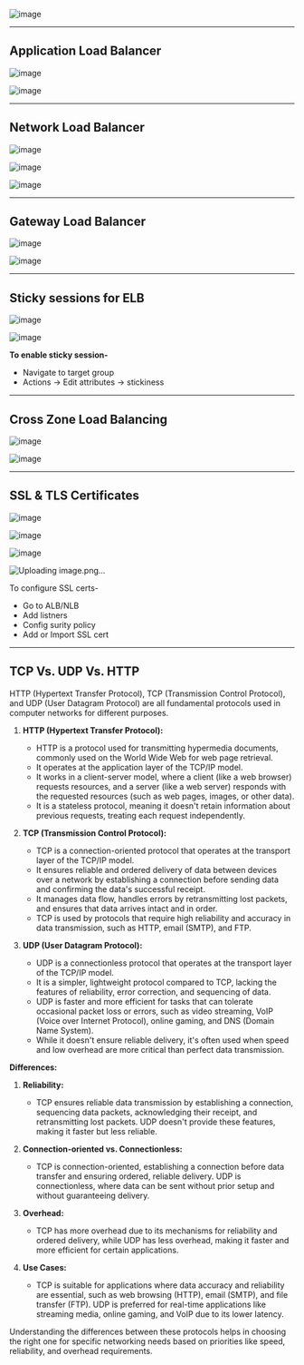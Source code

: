 ![image](https://github.com/muppin/mastering-DevOps/assets/72374894/b0928f53-d691-47cc-91e1-7bfcfb6e4c24)



____________________________________________________________________________________________________________________________________________________________________________________________

## Application Load Balancer

![image](https://github.com/muppin/mastering-DevOps/assets/56094875/ce3910f7-6db9-4091-a336-ae0308d25c99)


![image](https://github.com/muppin/mastering-DevOps/assets/56094875/62cca133-a8a0-4929-85ed-77b94a3ad8fe)

______________________________________________________________________________________________________________________________________________________________________________________________

## Network Load Balancer

![image](https://github.com/muppin/mastering-DevOps/assets/56094875/676a091e-4b7a-429e-9d18-27f0ba6ccb9c)


![image](https://github.com/muppin/mastering-DevOps/assets/56094875/046a4b17-6807-415d-afdc-d738314902a2)

![image](https://github.com/muppin/mastering-DevOps/assets/56094875/a1ecd850-950d-4911-bec1-6f26c64aac97)

___________________________________________________________________________________________________________________________________________________________________________________________

## Gateway Load Balancer

![image](https://github.com/muppin/mastering-DevOps/assets/56094875/349da9e7-4015-418b-9e25-00829c336b0b)

![image](https://github.com/muppin/mastering-DevOps/assets/56094875/d4f5947e-1c67-454e-a4fd-a3eea11004cb)

____________________________________________________________________________________________________________________________________________________________________________________________

## Sticky sessions for ELB

![image](https://github.com/muppin/mastering-DevOps/assets/56094875/8bc50a4c-bbe5-4c4b-b6c2-b7e1bc9a8080)

![image](https://github.com/muppin/mastering-DevOps/assets/56094875/8320c56c-270e-44ba-82d1-4aef49d6c07f)

**To enable sticky session-**
- Navigate to target group
- Actions -> Edit attributes -> stickiness

____________________________________________________________________________________________________________________________________________________________________________________________

## Cross Zone Load Balancing

![image](https://github.com/muppin/mastering-DevOps/assets/56094875/6d3a42cc-7e7a-4cbe-989c-512838bcf5ae)

![image](https://github.com/muppin/mastering-DevOps/assets/56094875/16bf15d2-d8d9-4d9b-825e-25b536a72f10)

____________________________________________________________________________________________________________________________________________________________________________________________

## SSL & TLS Certificates

![image](https://github.com/muppin/mastering-DevOps/assets/56094875/8e107189-e33b-47b7-83f5-2732bc94eb29)

![image](https://github.com/muppin/mastering-DevOps/assets/56094875/7d6f812b-ca75-4b2c-9762-658ca91818b6)

![image](https://github.com/muppin/mastering-DevOps/assets/56094875/984bdb0a-b5ab-473d-8176-5f19443df933)

![Uploading image.png…]()

To configure SSL certs-
- Go to ALB/NLB
- Add listners
- Config surity policy
- Add or Import SSL cert

____________________________________________________________________________________________________________________________________________________________________________________________

## TCP Vs. UDP Vs. HTTP

HTTP (Hypertext Transfer Protocol), TCP (Transmission Control Protocol), and UDP (User Datagram Protocol) are all fundamental protocols used in computer networks for different purposes.

1. **HTTP (Hypertext Transfer Protocol):**
   - HTTP is a protocol used for transmitting hypermedia documents, commonly used on the World Wide Web for web page retrieval. 
   - It operates at the application layer of the TCP/IP model.
   - It works in a client-server model, where a client (like a web browser) requests resources, and a server (like a web server) responds with the requested resources (such as web pages, images, or other data).
   - It is a stateless protocol, meaning it doesn't retain information about previous requests, treating each request independently.

2. **TCP (Transmission Control Protocol):**
   - TCP is a connection-oriented protocol that operates at the transport layer of the TCP/IP model.
   - It ensures reliable and ordered delivery of data between devices over a network by establishing a connection before sending data and confirming the data's successful receipt.
   - It manages data flow, handles errors by retransmitting lost packets, and ensures that data arrives intact and in order.
   - TCP is used by protocols that require high reliability and accuracy in data transmission, such as HTTP, email (SMTP), and FTP.

3. **UDP (User Datagram Protocol):**
   - UDP is a connectionless protocol that operates at the transport layer of the TCP/IP model.
   - It is a simpler, lightweight protocol compared to TCP, lacking the features of reliability, error correction, and sequencing of data.
   - UDP is faster and more efficient for tasks that can tolerate occasional packet loss or errors, such as video streaming, VoIP (Voice over Internet Protocol), online gaming, and DNS (Domain Name System).
   - While it doesn't ensure reliable delivery, it's often used when speed and low overhead are more critical than perfect data transmission.

**Differences:**

1. **Reliability:**
   - TCP ensures reliable data transmission by establishing a connection, sequencing data packets, acknowledging their receipt, and retransmitting lost packets. UDP doesn't provide these features, making it faster but less reliable.

2. **Connection-oriented vs. Connectionless:**
   - TCP is connection-oriented, establishing a connection before data transfer and ensuring ordered, reliable delivery. UDP is connectionless, where data can be sent without prior setup and without guaranteeing delivery.

3. **Overhead:**
   - TCP has more overhead due to its mechanisms for reliability and ordered delivery, while UDP has less overhead, making it faster and more efficient for certain applications.

4. **Use Cases:**
   - TCP is suitable for applications where data accuracy and reliability are essential, such as web browsing (HTTP), email (SMTP), and file transfer (FTP). UDP is preferred for real-time applications like streaming media, online gaming, and VoIP due to its lower latency.

Understanding the differences between these protocols helps in choosing the right one for specific networking needs based on priorities like speed, reliability, and overhead requirements.










